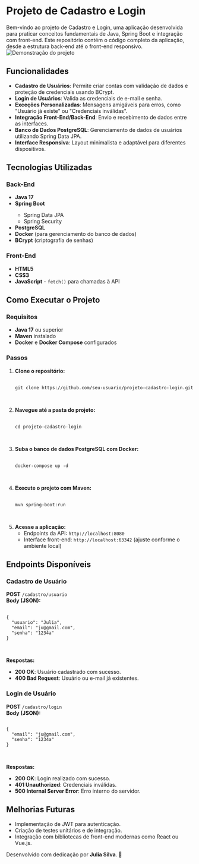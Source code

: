 <h1>Projeto de Cadastro e Login</h1>

Bem-vindo ao projeto de Cadastro e Login, uma aplicação desenvolvida para praticar conceitos fundamentais de Java, Spring Boot e integração com front-end. Este repositório contém o código completo da aplicação, desde a estrutura back-end até o front-end responsivo.
![Demonstração do projeto](https://github.com/user-attachments/assets/db881a14-0d8d-4434-800c-ac7e83fb8597)

<h2>Funcionalidades</h2>
    <ul>
        <li><strong>Cadastro de Usuários</strong>: Permite criar contas com validação de dados e proteção de credenciais usando BCrypt.</li>
        <li><strong>Login de Usuários</strong>: Valida as credenciais de e-mail e senha.</li>
        <li><strong>Exceções Personalizadas</strong>: Mensagens amigáveis para erros, como "Usuário já existe" ou "Credenciais inválidas".</li>
        <li><strong>Integração Front-End/Back-End</strong>: Envio e recebimento de dados entre as interfaces.</li>
        <li><strong>Banco de Dados PostgreSQL</strong>: Gerenciamento de dados de usuários utilizando Spring Data JPA.</li>
        <li><strong>Interface Responsiva</strong>: Layout minimalista e adaptável para diferentes dispositivos.</li>
    </ul>

<h2>Tecnologias Utilizadas</h2>
    <h3>Back-End</h3>
    <ul>
        <li><strong>Java 17</strong></li>
        <li><strong>Spring Boot</strong></li>
        <ul>
            <li>Spring Data JPA</li>
            <li>Spring Security</li>
        </ul>
        <li><strong>PostgreSQL</strong></li>
        <li><strong>Docker</strong> (para gerenciamento do banco de dados)</li>
        <li><strong>BCrypt</strong> (criptografia de senhas)</li>
    </ul>
    <h3>Front-End</h3>
    <ul>
        <li><strong>HTML5</strong></li>
        <li><strong>CSS3</strong></li>
        <li><strong>JavaScript</strong> - <code>fetch()</code> para chamadas à API</li>
    </ul>

<h2>Como Executar o Projeto</h2>
    <h3>Requisitos</h3>
    <ul>
        <li><strong>Java 17</strong> ou superior</li>
        <li><strong>Maven</strong> instalado</li>
        <li><strong>Docker</strong> e <strong>Docker Compose</strong> configurados</li>
    </ul>

<h3>Passos</h3>
<ol>
    <li>
        <strong>Clone o repositório:</strong>
        <pre>
            <code>
git clone https://github.com/seu-usuario/projeto-cadastro-login.git
            </code>
        </pre>
    </li>
    <li>
        <strong>Navegue até a pasta do projeto:</strong>
        <pre>
            <code>
cd projeto-cadastro-login
            </code>
        </pre>
    </li>
    <li>
        <strong>Suba o banco de dados PostgreSQL com Docker:</strong>
        <pre>
            <code>
docker-compose up -d
            </code>
        </pre>
    </li>
    <li>
        <strong>Execute o projeto com Maven:</strong>
        <pre>
            <code>
mvn spring-boot:run
            </code>
        </pre>
    </li>
    <li>
        <strong>Acesse a aplicação:</strong>
        <ul>
            <li>Endpoints da API: <code>http://localhost:8080</code></li>
            <li>Interface front-end: <code>http://localhost:63342</code> (ajuste conforme o ambiente local)</li>
        </ul>
    </li>
</ol>

<h2>Endpoints Disponíveis</h2>
    <h3>Cadastro de Usuário</h3>
    <div class="highlight">
        <strong>POST</strong> <code>/cadastro/usuario</code>
        <br>
        <strong>Body (JSON):</strong>
        <pre>
            <code>
{
  "usuario": "Julia",
  "email": "ju@gmail.com",
  "senha": "1234a"
}
            </code>
        </pre>
        <strong>Respostas:</strong>
        <ul>
            <li><strong>200 OK</strong>: Usuário cadastrado com sucesso.</li>
            <li><strong>400 Bad Request</strong>: Usuário ou e-mail já existentes.</li>
        </ul>
    </div>

<h3>Login de Usuário</h3>
    <div class="highlight">
        <strong>POST</strong> <code>/cadastro/login</code>
        <br>
        <strong>Body (JSON):</strong>
        <pre>
<code>
{
  "email": "ju@gmail.com",
  "senha": "1234a"
}
 </code>
        </pre>
        <strong>Respostas:</strong>
        <ul>
            <li><strong>200 OK</strong>: Login realizado com sucesso.</li>
            <li><strong>401 Unauthorized</strong>: Credenciais inválidas.</li>
            <li><strong>500 Internal Server Error</strong>: Erro interno do servidor.</li>
        </ul>
    </div>

<h2>Melhorias Futuras</h2>
    <ul>
        <li>Implementação de JWT para autenticação.</li>
        <li>Criação de testes unitários e de integração.</li>
        <li>Integração com bibliotecas de front-end modernas como React ou Vue.js.</li>
    </ul>

<p>Desenvolvido com dedicação por <strong>Julia Silva</strong>. 🚀</p>


    

    

